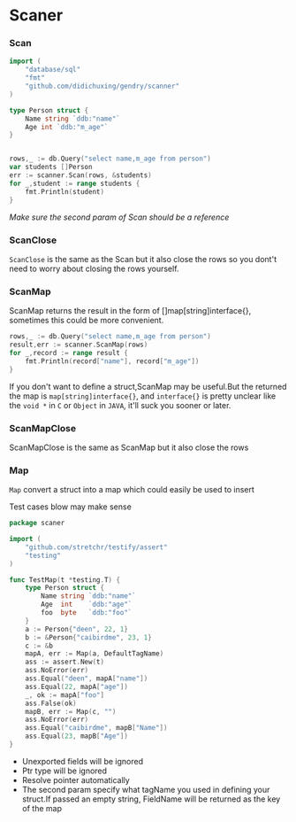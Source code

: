 # Scaner

### Scan

```go
import (
    "database/sql"
    "fmt"
    "github.com/didichuxing/gendry/scanner"
)

type Person struct {
    Name string `ddb:"name"`
    Age int `ddb:"m_age"`
}


rows,_ := db.Query("select name,m_age from person")
var students []Person
err := scanner.Scan(rows, &students)
for _,student := range students {
	fmt.Println(student)
}
```

*Make sure the second param of Scan should be a reference*

### ScanClose
`ScanClose` is the same as the Scan but it also close the rows so you dont't need to worry about closing the rows yourself.

### ScanMap
ScanMap returns the result in the form of []map[string]interface{}, sometimes this could be more convenient.

```go
rows,_ := db.Query("select name,m_age from person")
result,err := scanner.ScanMap(rows)
for _,record := range result {
	fmt.Println(record["name"], record["m_age"])
}
```
If you don't want to define a struct,ScanMap may be useful.But the returned the map is `map[string]interface{}`, and `interface{}` is pretty unclear like the `void *` in `C` or `Object` in `JAVA`, it'll suck you sooner or later.

### ScanMapClose
ScanMapClose is the same as ScanMap but it also close the rows

### Map
`Map` convert a struct into a map which could easily be used to insert

Test cases blow may make sense

```go
package scaner

import (
	"github.com/stretchr/testify/assert"
	"testing"
)

func TestMap(t *testing.T) {
	type Person struct {
		Name string `ddb:"name"`
		Age  int    `ddb:"age"`
		foo  byte   `ddb:"foo"`
	}
	a := Person{"deen", 22, 1}
	b := &Person{"caibirdme", 23, 1}
	c := &b
	mapA, err := Map(a, DefaultTagName)
	ass := assert.New(t)
	ass.NoError(err)
	ass.Equal("deen", mapA["name"])
	ass.Equal(22, mapA["age"])
	_, ok := mapA["foo"]
	ass.False(ok)
	mapB, err := Map(c, "")
	ass.NoError(err)
	ass.Equal("caibirdme", mapB["Name"])
	ass.Equal(23, mapB["Age"])
}
```
* Unexported fields will be ignored
* Ptr type will be ignored
* Resolve pointer automatically
* The second param specify what tagName you used in defining your struct.If passed an empty string, FieldName will be returned as the key of the map